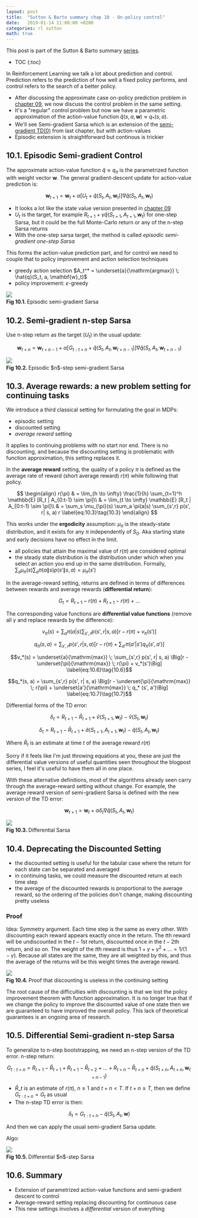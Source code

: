 ```yaml
---
layout: post
title:  "Sutton & Barto summary chap 10 - On-policy control"
date:   2019-01-14 11:00:00 +0200
categories: rl sutton
math: true
---
```


This post is part of the Sutton & Barto summary [series][ref-series].

* TOC
{:toc}

In Reinforcement Learning we talk a lot about prediction and control. Prediction refers to the prediction of how well a fixed policy performs, and control refers to the search of a better policy.

- After discussing the approximate case on-policy prediction problem in [chapter 09](/blog/2018/10/30/sutton-chap09), we now discuss the control problem in the same setting.
- It's a "regular" control problem but now we have a parametric approximation of the action-value function $\hat{q}(s, a, \mathbf{w}) \approx q_*(s, a)$.
- We'll see Semi-gradient Sarsa which is an extension of the [semi-gradient TD(0)](/blog/2018/10/30/sutton-chap09#9322-bootstrapping) from last chapter, but with action-values
- Episodic extension is straightforward but continous is trickier

## 10.1. Episodic Semi-gradient Control

The approximate action-value function $\hat{q} \approx q_{\pi}$ is the parametrized function with weight vector $\mathbf{w}$.
The general gradient-descent update for action-value prediction is:

$$\mathbf{w}_{t+1} = \mathbf{w}_t + \alpha \big[U_t + \hat{q}(S_t, A_t, \mathbf{w}_t)\big] \nabla \hat{q}(S_t, A_t, \mathbf{w}_t) \label{eq:10.1}\tag{10.1}$$

- It looks a lot like the state value version presented in [chapter 09](/blog/2018/10/30/sutton-chap09#932-true-value-estimates)
- $U_t$ is the target, for example $R_{t+1} + \gamma \hat{q}(S_{t+1}, A_{t+1}, \mathbf{w}_t)$ for one-step Sarsa, but it could be the full Monte-Carlo return or any of the n-step Sarsa returns
- With the one-step sarsa target, the method is called _episodic semi-gradient one-step Sarsa_

This forms the action-value prediction part, and for control we need to couple that to policy improvement and action selection techniques
- greedy action selection $A_t^* = \underset{a}{\mathrm{argmax}} \; \hat{q}(S_t, a, \mathbf{w}_t)$
- policy improvement: $\varepsilon$-greedy

<div class="img-block" style="width: 500px;">
    <img src="/imgs/sutton/episodic_semi_sarsa.png"/>
    <span><br/><strong>Fig 10.1. </strong>Episodic semi-gradient Sarsa</span>
</div>

## 10.2. Semi-gradient n-step Sarsa

Use n-step return as the target ($U_t$) in the usual update:

$$\mathbf{w}_{t+n} = \mathbf{w}_{t+n-1} + \alpha \big[G_{t:t+n} + \hat{q}(S_t, A_t, \mathbf{w}_{t+n-1})\big] \nabla \hat{q}(S_t, A_t, \mathbf{w}_{t+n-1}) \label{eq:10.2}\tag{10.2}$$

<div class="img-block" style="width: 500px;">
    <img src="/imgs/sutton/episodic_nstep_sarsa.png"/>
    <span><br/><strong>Fig 10.2. </strong>Episodic $n$-step semi-gradient Sarsa</span>
</div>

## 10.3. Average rewards: a new problem setting for continuing tasks

We introduce a third classical setting for formulating the goal in MDPs:
- episodic setting
- discounted setting
- _average reward_ setting

It applies to continuing problems with no start nor end. There is no discounting, and because the discounting setting is problematic with function approximation, this setting replaces it.

In the __average reward__ setting, the quality of a policy $\pi$ is defined as the average rate of reward (short average reward) $r(\pi)$ while following that policy.

$$
\begin{align}
r(\pi) & = \lim_{h \to \infty} \frac{1}{h} \sum_{t=1}^h \mathbb{E} [R_t | A_{0:t-1} \sim \pi]\\
 & = \lim_{t \to \infty} \mathbb{E} [R_t | A_{0:t-1} \sim \pi]\\
 & = \sum_s \mu_{\pi}(s) \sum_a \pi(a|s) \sum_{s',r} p(s', r| s, a) r \label{eq:10.3}\tag{10.3}
\end{align}
$$

This works under the __ergodicity__ assumption: $\mu_{\pi}$ is the steady-state distribution, and it exists for any $\pi$ independently of $S_0$. Aka starting state and early decisions have no effect in the limit.

- all policies that attain the maximal value of $r(\pi)$ are considered optimal
- the steady state distribution is the distribution under which when you select an action you end up in the same distribution. Formally, $\sum_s \mu_{\pi}(s) \sum_a \pi(a\|s) p(s'\|s, a) = \mu_{\pi}(s')$

In the average-reward setting, returns are defined in terms of differences between rewards and average rewards (__differential return__):

$$G_t = R_{t+1} - r(\pi) + R_{t+1} - r(\pi) + ...$$

The corresponding value functions are __differential value functions__ (remove all $\gamma$ and replace rewards by the difference):

$$v_{\pi}(s) = \sum_a \pi(a|s) \sum_{s',r} p(s', r| s, a) [r - r(\pi) + v_{\pi}(s')] \label{eq:10.4}\tag{10.4}$$

$$q_{\pi}(s, a) =  \sum_{s',r} p(s', r| s, a) \Big[r - r(\pi) + \sum_{a'} \pi(a'|s') q_{\pi} (s', a')\Big] \label{eq:10.5}\tag{10.5}$$

$$v_*(s) = \underset{a}{\mathrm{max}} \; \sum_{s',r} p(s', r| s, a) \Big[r - \underset{\pi}{\mathrm{max}} \; r(\pi) +  v_*(s')\Big] \label{eq:10.6}\tag{10.6}$$

$$q_*(s, a) = \sum_{s',r} p(s', r| s, a) \Big[r - \underset{\pi}{\mathrm{max}} \; r(\pi) +  \underset{a'}{\mathrm{max}} \; q_* (s', a')\Big] \label{eq:10.7}\tag{10.7}$$

Differential forms of the TD error:

$$\delta_t = R_{t+1} - \bar{R}_{t+1} + \hat{v}(S_{t+1}, \mathbf{w}_t) - \hat{v}(S_{t}, \mathbf{w}_t) \label{eq:10.8}\tag{10.8}$$

$$\delta_t = R_{t+1} - \bar{R}_{t+1} + \hat{a}(S_{t+1}, A_{t+1}, \mathbf{w}_t) - \hat{q}(S_{t}, A_{t}, \mathbf{w}_t) \label{eq:10.9}\tag{10.9}$$

Where $\bar{R}_{t}$ is an estimate at time $t$ of the average reward $r(\pi)$

Sorry if it feels like I'm just throwing equations at you, these are just the differential value versions of useful quantities seen throughout the blogpost series, I feel it's useful to have them all in one place.

With these alternative definitions, most of the algorithms already seen carry through the average-reward setting without change. For example, the average reward version of semi-gradient Sarsa is defined with the new version of the TD error:

$$\mathbf{w}_{t+1} = \mathbf{w}_t + \alpha \delta_t \nabla \hat{q}(S_t, A_t, \mathbf{w}_t) \label{eq:10.10}\tag{10.10}$$

<div class="img-block" style="width: 500px;">
    <img src="/imgs/sutton/differential_sarsa.png"/>
    <span><br/><strong>Fig 10.3. </strong>Differential Sarsa</span>
</div>

## 10.4. Deprecating the Discounted Setting

- the discounted setting is useful for the tabular case where the return for each state can be separated and averaged
- in continuing tasks, we could measure the discounted return at each time step
- the average of the discounted rewards is proportional to the average reward, so the ordering of the policies don't change, making discounting pretty useless

### Proof
Idea: Symmetry argument. Each time step is the same as every other. With discounting each reward appears exactly once in the return. The $t$th reward will be undiscounted in the $t-1$st return, discounted once in the $t-2$th return, and so on. The weight of the $t$th reward is thus $1 + \gamma + \gamma^2 + ... = 1 / (1 - \gamma)$. Because all states are the same, they are all weighted by this, and thus the average of the returns will be this weight times the average reward.

<div class="img-block" style="width: 500px;">
    <img src="/imgs/sutton/discounting_proof.png"/>
    <span><br/><strong>Fig 10.4. </strong>Proof that discounting is useless in the continuing setting</span>
</div>

The root cause of the difficulties with discounting is that we lost the policy improvement theorem with function approximation. It is no longer true that if we change the policy to improve the discounted value of one state then we are guaranteed to have improved the overall policy. This lack of theoretical guarantees is an ongoing area of research.

## 10.5. Differential Semi-gradient n-step Sarsa

To generalize to n-step bootstrapping, we need an n-step version of the TD error. n-step return:

$$G_{t:t+n} = R_{t+1} - \bar{R}_{t+1} + R_{t+1} - \bar{R}_{t+2} + ... + R_{t+n} - \bar{R}_{t+n} + \hat{q}(S_{t+n}, A_{t+n}, \mathbf{w}_{t+n-1}) \label{eq:10.11}\tag{10.11}$$

- $\bar{R}\_{t}$ is an estimate of $r(\pi)$, $n \geq 1$ and $t + n < T$. If $t + n \geq T$, then we define $G_{t:t+n} = G_t$ as usual
- The n-step TD error is then:

$$\delta_t = G_{t:t+n} - \hat{q}(S_t, A_t, \mathbf{w}) \label{eq:10.12}\tag{10.12}$$

And then we can apply the usual semi-gradient Sarsa update.

Algo:

<div class="img-block" style="width: 500px;">
    <img src="/imgs/sutton/differential_nstep_sarsa.png"/>
    <span><br/><strong>Fig 10.5. </strong>Differential $n$-step Sarsa</span>
</div>

## 10.6. Summary

- Extension of parametrized action-value functions and semi-gradient descent to control
- Average-reward setting replacing discounting for continuous case
- This new settings involves a _differential_ version of everything


[ref-series]: /blog/2018/09/21/sutton-index